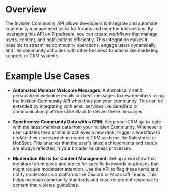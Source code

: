 # Overview

The Invision Community API allows developers to integrate and automate community management tasks for forums and member interactions. By leveraging this API on Pipedream, you can create workflows that manage users, content, and notifications efficiently. This integration makes it possible to streamline community operations, engage users dynamically, and link community activities with other business functions like marketing, support, or CRM systems.

# Example Use Cases

- **Automated Member Welcome Messages**: Automatically send personalized welcome emails or direct messages to new members using the Invision Community API when they join your community. This can be extended by integrating with email services like SendGrid or communication platforms like Slack to deliver these messages.

- **Synchronize Community Data with a CRM**: Keep your CRM up-to-date with the latest member data from your Invision Community. Whenever a user updates their profile or achieves a new rank, trigger a workflow to update their corresponding record in CRM systems like Salesforce or HubSpot. This ensures that the user's latest achievements and status are always reflected in your broader business processes.

- **Moderation Alerts for Content Management**: Set up a workflow that monitors forum posts and topics for specific keywords or phrases that might require moderator attention. Use the API to flag these items and notify moderators via platforms like Discord or Microsoft Teams. This helps maintain community standards and ensures prompt response to content that violates guidelines.
